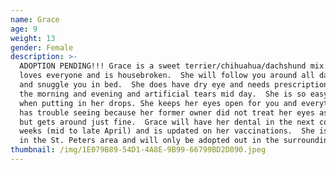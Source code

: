 ```yaml
---
name: Grace
age: 9
weight: 13
gender: Female
description: >-
  ADOPTION PENDING!!! Grace is a sweet terrier/chihuahua/dachshund mix.  She
  loves everyone and is housebroken.  She will follow you around all day long
  and snuggle you in bed.  She does have dry eye and needs prescription drops in
  the morning and evening and artificial tears mid day.  She is so easygoing
  when putting in her drops. She keeps her eyes open for you and everything! She
  has trouble seeing because her former owner did not treat her eyes as needed,
  but gets around just fine.  Grace will have her dental in the next couple of
  weeks (mid to late April) and is updated on her vaccinations.  She is located
  in the St. Peters area and will only be adopted out in the surrounding area.
thumbnail: /img/1E079B89-54D1-4A8E-9B99-66799BD2D890.jpeg
---
```


